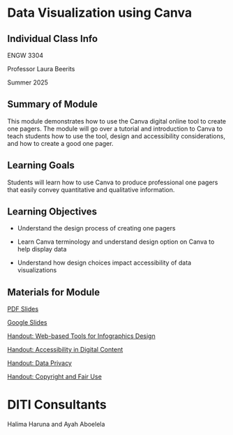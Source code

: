 <h1>Data Visualization using Canva</h1>

<h2>Individual Class Info</h2>

ENGW 3304

Professor Laura Beerits

Summer 2025

<h2>Summary of Module</h2>

This module demonstrates how to use the Canva digital online tool to create one pagers. The module will go over a tutorial and introduction to Canva to teach students how to use the tool, design and accessibility considerations, and how to create a good one pager. 

<h2>Learning Goals</h2>

Students will learn how to use Canva to produce professional one pagers that easily convey quantitative and qualitative information.

<h2>Learning Objectives</h2>

* Understand the design process of creating one pagers

* Learn Canva terminology and understand design option on Canva to help display data

* Understand how design choices impact accessibility of data visualizations

<h2>Materials for Module</h2>


[PDF Slides](https://github.com/NULabNortheastern/digitalassignmentshowcase/blob/main/data-visualization/su25-beerits-engw3304-canva/SU25-Beerits-ENGW3304-Canva.pdf)

[Google Slides](https://docs.google.com/presentation/d/1W1IwsDH1qN-MbEGgBNfa23-sE7IXisjyvnkDyD2bYg0/edit?usp=sharing)

[Handout: Web-based Tools for Infographics Design](https://github.com/NULabNortheastern/digitalassignmentshowcase/blob/main/handouts/data-visualization/Handout-Infographics_Tools.pdf)

[Handout: Accessibility in Digital Content](https://github.com/NULabNortheastern/digitalassignmentshowcase/blob/main/handouts/general/Handout-Accessibility_in_Digital_Content.pdf)

[Handout: Data Privacy](https://github.com/NULabNortheastern/digitalassignmentshowcase/blob/main/handouts/general/Handout_%20Data%20Privacy.pdf)

[Handout: Copyright and Fair Use](https://github.com/NULabNortheastern/digitalassignmentshowcase/blob/1d414eee3ea6bbc545a951ba9426c71b15cb499f/handouts/general/Copyright-Fair-Use.pdf)


<h1>DITI Consultants</h1>

Halima Haruna and Ayah Aboelela
